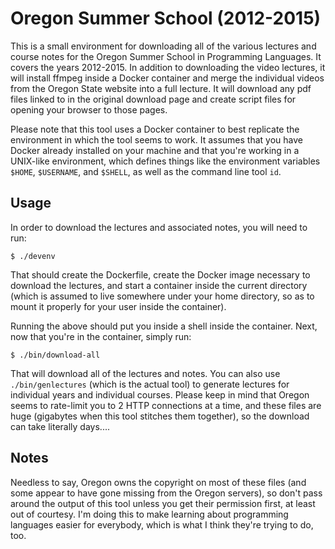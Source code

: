 # Oregon Summer School (2012-2015)

This is a small environment for downloading all of the various lectures and course notes for the Oregon Summer School in Programming Languages. It covers the years 2012-2015. In addition to downloading the video lectures, it will install ffmpeg inside a Docker container and merge the individual videos from the Oregon State website into a full lecture. It will download any pdf files linked to in the original download page and create script files for opening your browser to those pages.

Please note that this tool uses a Docker container to best replicate the environment in which the tool seems to work. It assumes that you have Docker already installed on your machine and that you're working in a UNIX-like environment, which defines things like the environment variables `$HOME`, `$USERNAME`, and `$SHELL`, as well as the command line tool `id`.

## Usage

In order to download the lectures and associated notes, you will need to run:

```
$ ./devenv
```

That should create the Dockerfile, create the Docker image necessary to download the lectures, and start a container inside the current directory (which is assumed to live somewhere under your home directory, so as to mount it properly for your user inside the container).

Running the above should put you inside a shell inside the container. Next, now that you're in the container, simply run:

```
$ ./bin/download-all
```

That will download all of the lectures and notes. You can also use `./bin/genlectures` (which is the actual tool) to generate lectures for individual years and individual courses. Please keep in mind that Oregon seems to rate-limit you to 2 HTTP connections at a time, and these files are huge (gigabytes when this tool stitches them together), so the download can take literally days....

## Notes

Needless to say, Oregon owns the copyright on most of these files (and some appear to have gone missing from the Oregon servers), so don't pass around the output of this tool unless you get their permission first, at least out of courtesy. I'm doing this to make learning about programming languages easier for everybody, which is what I think they're trying to do, too.
